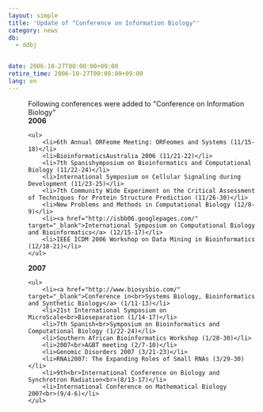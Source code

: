 ```yaml
---
layout: simple
title: 'Update of "Conference on Information Biology"'
category: news
db:
  - ddbj


date: 2006-10-27T00:00:00+09:00
retire_time: 2006-10-27T00:00:00+09:00
lang: en
---
```


<html>
<dd>Following conferences were added to "Conference on Information Biology"
<dd><b>2006</b>

    <ul>
        <li>6th Annual ORFeome Meeting: ORFeomes and Systems (11/15-18)</li>
        <li>BioinformaticsAustralia 2006 (11/21-22)</li>
        <li>7th Spanishymposium on Bioinformatics and Computational Biology (11/22-24)</li>
        <li>International Symposium on Cellular Signaling during Development (11/23-25)</li>
        <li>7th Community Wide Experiment on the Critical Assessment of Techniques for Protein Structure Prediction (11/26-30)</li>
        <li>New Problems and Methods in Computational Biology (12/8-9)</li>
        <li><a href="http://isbb06.googlepages.com/" target="_blank">International Symposium on Computational Biology and Bioinformatics</a> (12/15-17)</li>
        <li>IEEE ICDM 2006 Workshop on Data Mining in Bioinformatics (12/18-21)</li>
    </ul>
<dd><b>2007</b>

    <ul>
        <li><a href="http://www.biosysbio.com/" target="_blank">Conference in<br>Systems Biology, Bioinformatics and Synthetic Biology</a> (1/11-13)</li>
        <li>21st International Symposium on MicroScale<br>Bioseparation (1/14-17)</li>
        <li>7th Spanish<br>Symposium on Bioinformatics and Computational Biology (1/22-24)</li>
        <li>Southern African Bioinformatics Workshop (1/28-30)</li>
        <li>2007<br>AGBT meeting (2/7-10)</li>
        <li>Genomic Disorders 2007 (3/21-23)</li>
        <li>RNAi2007: The Expanding Roles of Small RNAs (3/29-30)</li>
        <li>9th<br>International Conference on Biology and Synchrotron Radiation<br>(8/13-17)</li>
        <li>International Conference on Mathematical Biology 2007<br>(9/4-6)</li>
    </ul>
</dd>
</dd>
</dd>
</html>
